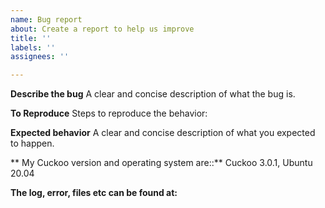 ```yaml
---
name: Bug report
about: Create a report to help us improve
title: ''
labels: ''
assignees: ''

---
```


**Describe the bug**
A clear and concise description of what the bug is.

**To Reproduce**
Steps to reproduce the behavior:


**Expected behavior**
A clear and concise description of what you expected to happen.

** My Cuckoo version and operating system are::**
 Cuckoo 3.0.1, Ubuntu 20.04

**The log, error, files etc can be found at:**

